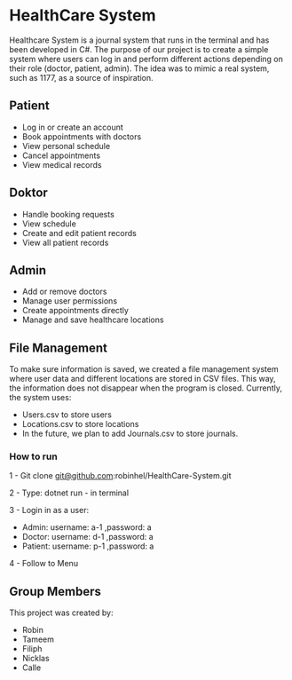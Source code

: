 # HealthCare System
Healthcare System is a journal system that runs in the terminal and has been developed in C#.
The purpose of our project is to create a simple system where users can log in and perform different actions depending on their role (doctor, patient, admin).
The idea was to mimic a real system, such as 1177, as a source of inspiration.


## Patient
- Log in or create an account
- Book appointments with doctors
- View personal schedule
- Cancel appointments
- View medical records

## Doktor
- Handle booking requests
- View schedule
- Create and edit patient records
- View all patient records

## Admin
- Add or remove doctors
- Manage user permissions
- Create appointments directly
- Manage and save healthcare locations


## File Management
To make sure information is saved, we created a file management system where user data and different locations are stored in CSV files.
This way, the information does not disappear when the program is closed.
Currently, the system uses:
- Users.csv to store users
- Locations.csv to store locations
- In the future, we plan to add Journals.csv to store journals.

### How to run

1 - Git clone git@github.com:robinhel/HealthCare-System.git

2 - Type: dotnet run - in terminal

3 - Login in as a user:
* Admin: username: a-1 ,password: a 
* Doctor: username: d-1 ,password: a 
* Patient: username: p-1 ,password: a 

4 - Follow to Menu

## Group Members
This project was created by:

- Robin
- Tameem
- Filiph
- Nicklas
- Calle

